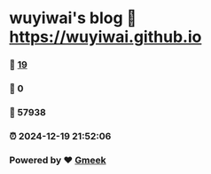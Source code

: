 # wuyiwai's blog :link: https://wuyiwai.github.io 
### :page_facing_up: [19](https://wuyiwai.github.io/tag.html) 
### :speech_balloon: 0 
### :hibiscus: 57938 
### :alarm_clock: 2024-12-19 21:52:06 
### Powered by :heart: [Gmeek](https://github.com/Meekdai/Gmeek)
